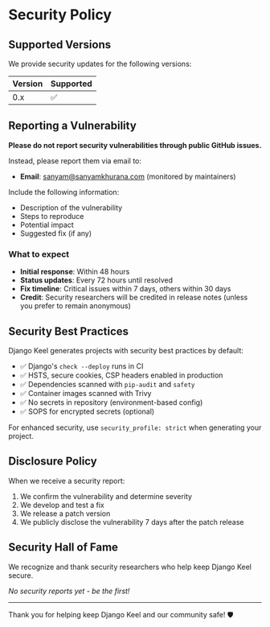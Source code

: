 # Security Policy

## Supported Versions

We provide security updates for the following versions:

| Version | Supported          |
| ------- | ------------------ |
| 0.x     | :white_check_mark: |

## Reporting a Vulnerability

**Please do not report security vulnerabilities through public GitHub issues.**

Instead, please report them via email to:
- **Email**: sanyam@sanyamkhurana.com (monitored by maintainers)

Include the following information:
- Description of the vulnerability
- Steps to reproduce
- Potential impact
- Suggested fix (if any)

### What to expect

- **Initial response**: Within 48 hours
- **Status updates**: Every 72 hours until resolved
- **Fix timeline**: Critical issues within 7 days, others within 30 days
- **Credit**: Security researchers will be credited in release notes (unless you prefer to remain anonymous)

## Security Best Practices

Django Keel generates projects with security best practices by default:

- ✅ Django's `check --deploy` runs in CI
- ✅ HSTS, secure cookies, CSP headers enabled in production
- ✅ Dependencies scanned with `pip-audit` and `safety`
- ✅ Container images scanned with Trivy
- ✅ No secrets in repository (environment-based config)
- ✅ SOPS for encrypted secrets (optional)

For enhanced security, use `security_profile: strict` when generating your project.

## Disclosure Policy

When we receive a security report:

1. We confirm the vulnerability and determine severity
2. We develop and test a fix
3. We release a patch version
4. We publicly disclose the vulnerability 7 days after the patch release

## Security Hall of Fame

We recognize and thank security researchers who help keep Django Keel secure.

*No security reports yet - be the first!*

---

Thank you for helping keep Django Keel and our community safe! 🛡️
